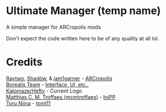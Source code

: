 # Ultimate Manager (temp name)
A simple manager for ARCropolis mods

Don't expect the code written here to be of any quality at all lol.

# Credits
[Raytwo](https://github.com/Raytwo), [Shadów](https://github.com/shadowninja108), & [jam1garner](https://github.com/jam1garner/) - [ARCropolis](https://github.com/Raytwo/ARCropolis/)<br>
[Borealis Team](https://github.com/natinusala/borealis/graphs/contributors) - [Interface, UI, etc..](https://github.com/natinusala/borealis/)<br>
[Kalomaze/Hefty](https://gamebanana.com/members/1491583) - Current Logo
<br>
[Matthias C. M. Troffaes (mcmtroffaes)](https://github.com/mcmtroffaes/) - [IniPP](https://github.com/mcmtroffaes/inipp)<br>
[Toru Niina](https://github.com/ToruNiina/) - [toml11](https://github.com/ToruNiina/toml11)